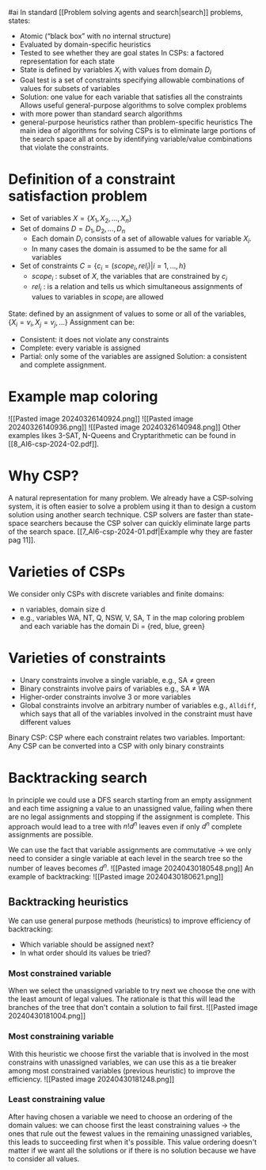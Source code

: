 #ai 
In standard [[Problem solving agents and search|search]] problems, states: 
* Atomic (“black box” with no internal structure) 
* Evaluated by domain-specific heuristics
* Tested to see whether they are goal states 
In CSPs: a factored representation for each state  
* State is defined by variables $X_i$ with values from domain $D_i$
* Goal test is a set of constraints specifying allowable combinations of values for subsets of variables
* Solution: one value for each variable that satisfies all the constraints
Allows useful general-purpose algorithms to solve complex problems
* with more power than standard search algorithms
* general-purpose heuristics rather than problem-specific heuristics
The main idea of algorithms for solving CSPs is to eliminate large portions of the search space all at once by identifying variable/value combinations that violate the constraints.

# Definition of a constraint satisfaction problem
* Set of variables $X = \{X_1,X_2,\dots,X_n\}$ 
* Set of domains $D = {D_1,D_2,\dots,D_n}$ 
	* Each domain $D_i$ consists of a set of allowable values for variable $X_i$.
	* In many cases the domain is assumed to be the same for all variables
* Set of constraints $C = \{ c_i =(scope_i , rel_i ) | i=1,\dots,h\}$
	* $scope_i$ : subset of $X$, the variables that are constrained by $c_i$
	* $rel_i$ : is a relation and tells us which simultaneous assignments of values to variables in $scope_i$ are allowed

State: defined by an assignment of values to some or all of the variables, $\{X_i = v_i, X_j = v_j , \dots\}$ 
Assignment can be:
* Consistent: it does not violate any constraints
* Complete: every variable is assigned
* Partial: only some of the variables are assigned
Solution: a consistent and complete assignment.

# Example map coloring
![[Pasted image 20240326140924.png]]
![[Pasted image 20240326140936.png]]
![[Pasted image 20240326140948.png]]
Other examples likes 3-SAT, N-Queens and Cryptarithmetic can be found in [[8_AI6-csp-2024-02.pdf]].
# Why CSP? 
A natural representation for many problem. We already have a CSP-solving system, it is often easier to solve a problem using it than to design a custom solution using another search technique.
CSP solvers are faster than state-space searchers because the CSP solver can quickly eliminate large parts of the search space.
[[7_AI6-csp-2024-01.pdf|Example why they are faster pag 11]].

# Varieties of CSPs
We consider only CSPs with discrete variables and finite domains: 
* n variables, domain size d
* e.g., variables WA, NT, Q, NSW, V, SA, T in the map coloring problem and each variable has the domain Di = {red, blue, green}
# Varieties of constraints 
* Unary constraints involve a single variable, e.g., SA ≠ green
* Binary constraints involve pairs of variables e.g., SA ≠ WA
* Higher-order constraints involve 3 or more variables
* Global constraints involve an arbitrary number of variables e.g., `Alldiff`, which says that all of the variables involved in the constraint must have different values

Binary CSP: CSP where each constraint relates two variables. 
Important: Any CSP can be converted into a CSP with only binary constraints
# Backtracking search
In principle we could use a DFS search starting from an empty assignment and each time assigning a value to an unassigned value, failing when there are no legal assignments and stopping if the assignment is complete. This approach would lead to a tree with $n!d^{n}$ leaves even if only $d^{n}$ complete assignments are possible.

We can use the fact that variable assignments are commutative -> we only need to consider a single variable at each level in the search tree so the number of leaves becomes $d^{n}$.
![[Pasted image 20240430180548.png]]
An example of backtracking:
![[Pasted image 20240430180621.png]]
## Backtracking heuristics 
We can use general purpose methods (heuristics) to improve efficiency of backtracking:
* Which variable should be assigned next?
* In what order should its values be tried?
### Most constrained variable
When we select the unassigned variable to try next we choose the one with the least amount of legal values. The rationale is that this will lead the branches of the tree that don't contain a solution to fail first.
![[Pasted image 20240430181004.png]]
### Most constraining variable 
With this heuristic we choose first the variable that is involved in the most constrains with unassigned variables, we can use this as a tie breaker among most constrained variables (previous heuristic) to improve the efficiency.
![[Pasted image 20240430181248.png]]
### Least constraining value
After having chosen a variable we need to choose an ordering of the domain values: we can choose first the least constraining values -> the ones that rule out the fewest values in the remaining unassigned variables, this leads to succeeding first when it's possible.
This value ordering doesn't matter if we want all the solutions or if there is no solution because we have to consider all values.
